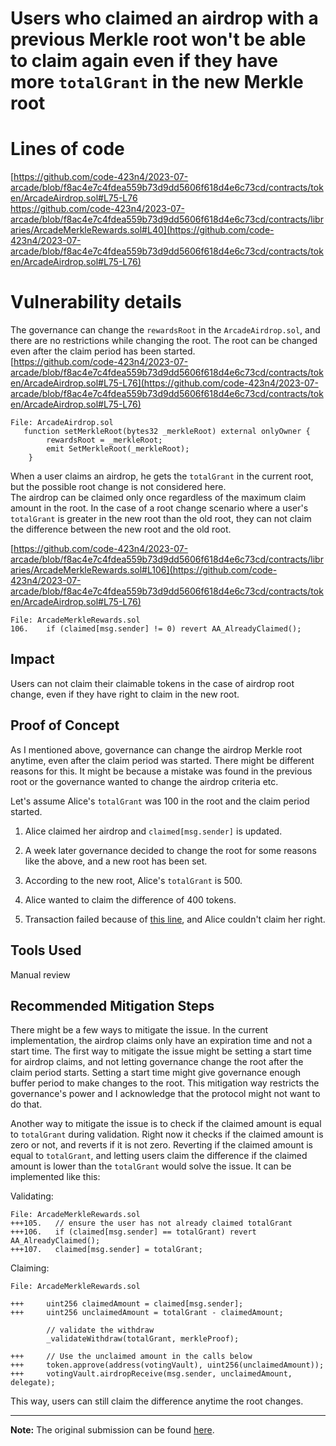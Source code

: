 # Users who claimed an airdrop with a previous Merkle root won't be able to claim again even if they have more `totalGrant` in the new Merkle root

# Lines of code

[https://github.com/code-423n4/2023-07-arcade/blob/f8ac4e7c4fdea559b73d9dd5606f618d4e6c73cd/contracts/token/ArcadeAirdrop.sol#L75-L76  
https://github.com/code-423n4/2023-07-arcade/blob/f8ac4e7c4fdea559b73d9dd5606f618d4e6c73cd/contracts/libraries/ArcadeMerkleRewards.sol#L40](https://github.com/code-423n4/2023-07-arcade/blob/f8ac4e7c4fdea559b73d9dd5606f618d4e6c73cd/contracts/token/ArcadeAirdrop.sol#L75-L76)

# Vulnerability details

The governance can change the `rewardsRoot` in the `ArcadeAirdrop.sol`, and there are no restrictions while changing the root. The root can be changed even after the claim period has been started.  
[https://github.com/code-423n4/2023-07-arcade/blob/f8ac4e7c4fdea559b73d9dd5606f618d4e6c73cd/contracts/token/ArcadeAirdrop.sol#L75-L76](https://github.com/code-423n4/2023-07-arcade/blob/f8ac4e7c4fdea559b73d9dd5606f618d4e6c73cd/contracts/token/ArcadeAirdrop.sol#L75-L76)

```solidity
File: ArcadeAirdrop.sol 
   function setMerkleRoot(bytes32 _merkleRoot) external onlyOwner {
        rewardsRoot = _merkleRoot;
        emit SetMerkleRoot(_merkleRoot);
    }
```

When a user claims an airdrop, he gets the `totalGrant` in the current root, but the possible root change is not considered here.  
The airdrop can be claimed only once regardless of the maximum claim amount in the root. In the case of a root change scenario where a user's `totalGrant` is greater in the new root than the old root, they can not claim the difference between the new root and the old root.

[https://github.com/code-423n4/2023-07-arcade/blob/f8ac4e7c4fdea559b73d9dd5606f618d4e6c73cd/contracts/libraries/ArcadeMerkleRewards.sol#L106](https://github.com/code-423n4/2023-07-arcade/blob/f8ac4e7c4fdea559b73d9dd5606f618d4e6c73cd/contracts/token/ArcadeAirdrop.sol#L75-L76)

```solidity
File: ArcadeMerkleRewards.sol
106.    if (claimed[msg.sender] != 0) revert AA_AlreadyClaimed();
```

## Impact

Users can not claim their claimable tokens in the case of airdrop root change, even if they have right to claim in the new root.

## Proof of Concept

As I mentioned above, governance can change the airdrop Merkle root anytime, even after the claim period was started. There might be different reasons for this. It might be because a mistake was found in the previous root or the governance wanted to change the airdrop criteria etc.

Let's assume Alice's `totalGrant` was 100 in the root and the claim period started.

1. Alice claimed her airdrop and `claimed[msg.sender]` is updated.
    
2. A week later governance decided to change the root for some reasons like the above, and a new root has been set.
    
3. According to the new root, Alice's `totalGrant` is 500.
    
4. Alice wanted to claim the difference of 400 tokens.
    
5. Transaction failed because of [this line](https://github.com/code-423n4/2023-07-arcade/blob/f8ac4e7c4fdea559b73d9dd5606f618d4e6c73cd/contracts/libraries/ArcadeMerkleRewards.sol#L106), and Alice couldn't claim her right.
    

## Tools Used

Manual review

## Recommended Mitigation Steps

There might be a few ways to mitigate the issue. In the current implementation, the airdrop claims only have an expiration time and not a start time. The first way to mitigate the issue might be setting a start time for airdrop claims, and not letting governance change the root after the claim period starts. Setting a start time might give governance enough buffer period to make changes to the root. This mitigation way restricts the governance's power and I acknowledge that the protocol might not want to do that.

Another way to mitigate the issue is to check if the claimed amount is equal to `totalGrant` during validation. Right now it checks if the claimed amount is zero or not, and reverts if it is not zero. Reverting if the claimed amount is equal to `totalGrant`, and letting users claim the difference if the claimed amount is lower than the `totalGrant` would solve the issue. It can be implemented like this:

Validating:

```solidity
File: ArcadeMerkleRewards.sol
+++105.   // ensure the user has not already claimed totalGrant
+++106.   if (claimed[msg.sender] == totalGrant) revert AA_AlreadyClaimed();
+++107.   claimed[msg.sender] = totalGrant;
```

Claiming:

```solidity
File: ArcadeMerkleRewards.sol

+++     uint256 claimedAmount = claimed[msg.sender];
+++     uint256 unclaimedAmount = totalGrant - claimedAmount;

        // validate the withdraw
        _validateWithdraw(totalGrant, merkleProof);

+++     // Use the unclaimed amount in the calls below
+++     token.approve(address(votingVault), uint256(unclaimedAmount));
+++     votingVault.airdropReceive(msg.sender, unclaimedAmount, delegate);
```

This way, users can still claim the difference anytime the root changes.

---

**Note:** The original submission can be found [here](https://github.com/code-423n4/2023-07-arcade-findings/issues/353).
